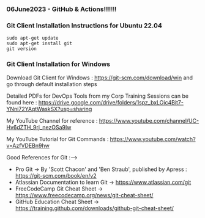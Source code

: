 ### 06June2023 - GitHub & Actions!!!!!!

### Git Client Installation Instructions for Ubuntu 22.04

```
sudo apt-get update
sudo apt-get install git
git version
```

### Git Client Installation for Windows

Download Git Client for Windows : https://git-scm.com/download/win and go through default installation steps <br>


Detailed PDFs for DevOps Tools from my Corp Training Sessions can be found here : 
https://drive.google.com/drive/folders/1spz_bxLOic4Bit7-YNni72YAqtWaskSX?usp=sharing <br>

My YouTube Channel for reference : https://www.youtube.com/channel/UC-Hv6dZTH_9rj_nezOSa9Iw <br>

My YouTube Tutorial for Git Commands : https://www.youtube.com/watch?v=AzfVDEBn9hw <br>

Good References for Git :-->

- Pro Git -> By 'Scott Chacon' and 'Ben Straub', published by Apress : https://git-scm.com/book/en/v2 <br>
- Atlassian Documentation to learn Git -> https://www.atlassian.com/git <br> 
- FreeCodeCamp Git Cheat Sheet -> https://www.freecodecamp.org/news/git-cheat-sheet/ <br>
- GitHub Education Cheat Sheet -> https://training.github.com/downloads/github-git-cheat-sheet/ <br>
